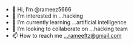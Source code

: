 - 👋 Hi, I’m @rameez5666
- 👀 I’m interested in ...hacking
- 🌱 I’m currently learning ...artificial intelligence 
- 💞️ I’m looking to collaborate on ...hacking team
- 📫 How to reach me ...rameeftz@gmail.com


<!---
rameez5666/rameez5666 is a ✨ special ✨ repository because its `README.md` (this file) appears on your GitHub profile.
You can click the Preview link to take a look at your changes.
--->
